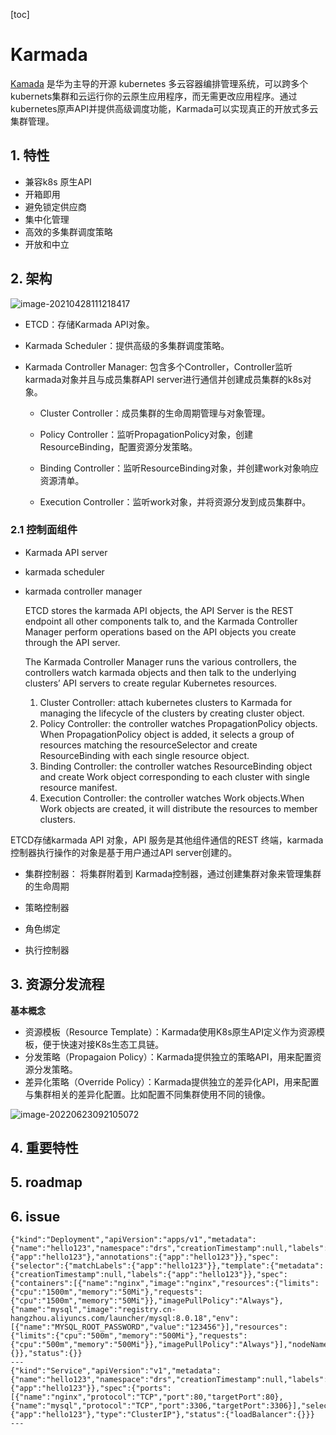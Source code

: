[toc]

#  Karmada

[Kamada](https://github.com/karmada-io/karmada) 是华为主导的开源 kubernetes 多云容器编排管理系统，可以跨多个kubernets集群和云运行你的云原生应用程序，而无需更改应用程序。通过kubernetes原声API并提供高级调度功能，Karmada可以实现真正的开放式多云集群管理。



## 1. 特性

- 兼容k8s 原生API
- 开箱即用
- 避免锁定供应商
- 集中化管理
- 高效的多集群调度策略
- 开放和中立



## 2. 架构

![image-20210428111218417](https://cai-hello-1253732611.cos.ap-shanghai.myqcloud.com/share/031220.png)

- ETCD：存储Karmada API对象。

- Karmada Scheduler：提供高级的多集群调度策略。

- Karmada Controller Manager: 包含多个Controller，Controller监听karmada对象并且与成员集群API server进行通信并创建成员集群的k8s对象。

  - Cluster Controller：成员集群的生命周期管理与对象管理。

  - Policy Controller：监听PropagationPolicy对象，创建ResourceBinding，配置资源分发策略。

  - Binding Controller：监听ResourceBinding对象，并创建work对象响应资源清单。

  - Execution Controller：监听work对象，并将资源分发到成员集群中。

    

### 2.1 控制面组件

- Karmada API server

- karmada scheduler

- karmada controller manager

  

  ETCD stores the karmada API objects, the API Server is the REST endpoint all other components talk to, and the Karmada Controller Manager perform operations based on the API objects you create through the API server.

  The Karmada Controller Manager runs the various controllers, the controllers watch karmada objects and then talk to the underlying clusters’ API servers to create regular Kubernetes resources.

  1. Cluster Controller: attach kubernetes clusters to Karmada for managing the lifecycle of the clusters by creating cluster object.
  2. Policy Controller: the controller watches PropagationPolicy objects. When PropagationPolicy object is added, it selects a group of resources matching the resourceSelector and create ResourceBinding with each single resource object.
  3. Binding Controller: the controller watches ResourceBinding object and create Work object corresponding to each cluster with single resource manifest.
  4. Execution Controller: the controller watches Work objects.When Work objects are created, it will distribute the resources to member clusters.

ETCD存储karmada API 对象，API 服务是其他组件通信的REST 终端，karmada 控制器执行操作的对象是基于用户通过API server创建的。

- 集群控制器： 将集群附着到 Karmada控制器，通过创建集群对象来管理集群的生命周期

- 策略控制器

- 角色绑定

- 执行控制器

  




## 3. 资源分发流程

**基本概念**

- 资源模板（Resource Template）：Karmada使用K8s原生API定义作为资源模板，便于快速对接K8s生态工具链。
- 分发策略（Propagaion Policy）：Karmada提供独立的策略API，用来配置资源分发策略。
- 差异化策略（Override Policy）：Karmada提供独立的差异化API，用来配置与集群相关的差异化配置。比如配置不同集群使用不同的镜像。



![image-20220623092105072](https://soft-package-xisheng.oss-cn-hangzhou.aliyuncs.com/picture/diary/image-20220623092105072.png)

## 4. 重要特性





## 5. roadmap



## 6. issue

```
{"kind":"Deployment","apiVersion":"apps/v1","metadata":{"name":"hello123","namespace":"drs","creationTimestamp":null,"labels":{"app":"hello123"},"annotations":{"app":"hello123"}},"spec":{"selector":{"matchLabels":{"app":"hello123"}},"template":{"metadata":{"creationTimestamp":null,"labels":{"app":"hello123"}},"spec":{"containers":[{"name":"nginx","image":"nginx","resources":{"limits":{"cpu":"1500m","memory":"50Mi"},"requests":{"cpu":"1500m","memory":"50Mi"}},"imagePullPolicy":"Always"},{"name":"mysql","image":"registry.cn-hangzhou.aliyuncs.com/launcher/mysql:8.0.18","env":[{"name":"MYSQL_ROOT_PASSWORD","value":"123456"}],"resources":{"limits":{"cpu":"500m","memory":"500Mi"},"requests":{"cpu":"500m","memory":"500Mi"}},"imagePullPolicy":"Always"}],"nodeName":"master"}},"strategy":{}},"status":{}}
---
{"kind":"Service","apiVersion":"v1","metadata":{"name":"hello123","namespace":"drs","creationTimestamp":null,"labels":{"app":"hello123"}},"spec":{"ports":[{"name":"nginx","protocol":"TCP","port":80,"targetPort":80},{"name":"mysql","protocol":"TCP","port":3306,"targetPort":3306}],"selector":{"app":"hello123"},"type":"ClusterIP"},"status":{"loadBalancer":{}}}
---

```



